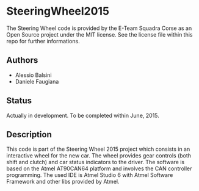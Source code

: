 # SteeringWheel2015

The Steering Wheel code is provided by the E-Team Squadra Corse as an Open Source project under the MIT license.
See the license file within this repo for further informations. 

## Authors 

* Alessio Balsini
* Daniele Faugiana

## Status

Actually in development.
To be completed within June, 2015.

## Description

This code is part of the Steering Wheel 2015 project which consists in an interactive wheel for the new car.
The wheel provides gear controls (both shift and clutch) and car status indicators to the driver. 
The software is based on the Atmel AT90CAN64 platform and involves the CAN controller programming.
The used IDE is Atmel Studio 6 with Atmel Software Framework and other libs provided by Atmel.

